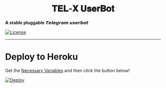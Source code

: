 
<h1 align="center">
  <b>𝐓𝐄𝐋-𝐗 𝐔𝐬𝐞𝐫𝐁𝐨𝐭</b>
</h1>

<b>A stable pluggable 𝙏𝙚𝙡𝙚𝙜𝙧𝙖𝙢 𝙪𝙨𝙚𝙧𝙗𝙤𝙩</b>   

[![License](https://img.shields.io/badge/License-AGPL-blue)](https://github.com/sahil757755/TEL-X-USERBOT/blob/add-license-1/LICENSE)


----

# Deploy to Heroku
Get the [Necessary Variables](#Necessary-Variables) and then click the button below!  

[![Deploy](https://www.herokucdn.com/deploy/button.svg)](https://heroku.com/deploy)


